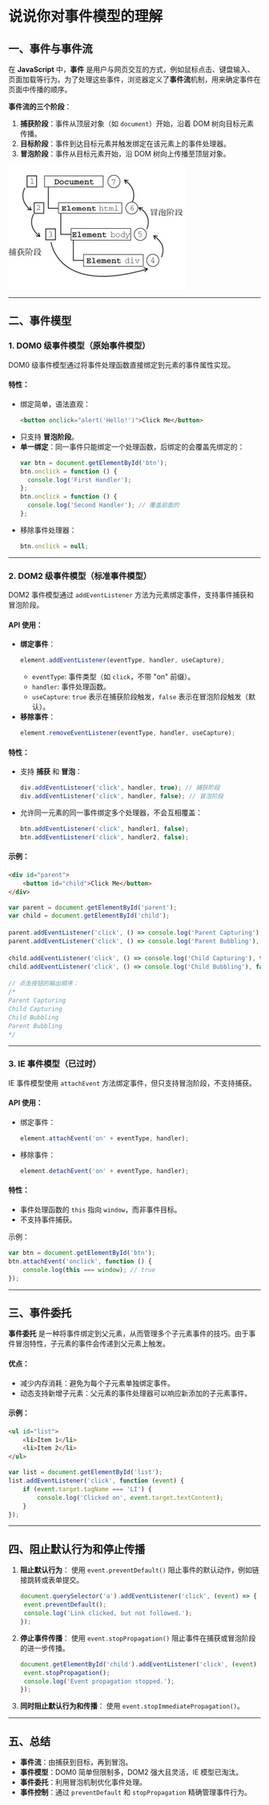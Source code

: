 # 说说你对事件模型的理解

## 一、事件与事件流

在 **JavaScript** 中，**事件** 是用户与网页交互的方式，例如鼠标点击、键盘输入、页面加载等行为。为了处理这些事件，浏览器定义了**事件流**机制，用来确定事件在页面中传播的顺序。

**事件流的三个阶段**：

1. **捕获阶段**：事件从顶层对象（如 `document`）开始，沿着 DOM 树向目标元素传播。
2. **目标阶段**：事件到达目标元素并触发绑定在该元素上的事件处理器。
3. **冒泡阶段**：事件从目标元素开始，沿 DOM 树向上传播至顶层对象。

![事件流](../../image/interview-js-36.png)

---

## 二、事件模型

### 1. DOM0 级事件模型（原始事件模型）

DOM0 级事件模型通过将事件处理函数直接绑定到元素的事件属性实现。

#### 特性：

- 绑定简单，语法直观：
  ```html
  <button onclick="alert('Hello!')">Click Me</button>
  ```
- 只支持 **冒泡阶段**。
- **单一绑定**：同一事件只能绑定一个处理函数，后绑定的会覆盖先绑定的：
  ```javascript
  var btn = document.getElementById('btn');
  btn.onclick = function () {
  	console.log('First Handler');
  };
  btn.onclick = function () {
  	console.log('Second Handler'); // 覆盖前面的
  };
  ```
- 移除事件处理器：
  ```javascript
  btn.onclick = null;
  ```

---

### 2. DOM2 级事件模型（标准事件模型）

DOM2 事件模型通过 `addEventListener` 方法为元素绑定事件，支持事件捕获和冒泡阶段。

#### API 使用：

- **绑定事件**：
  ```javascript
  element.addEventListener(eventType, handler, useCapture);
  ```
  - `eventType`: 事件类型（如 `click`，不带 "on" 前缀）。
  - `handler`: 事件处理函数。
  - `useCapture`: `true` 表示在捕获阶段触发，`false` 表示在冒泡阶段触发（默认）。
- **移除事件**：
  ```javascript
  element.removeEventListener(eventType, handler, useCapture);
  ```

#### 特性：

- 支持 **捕获** 和 **冒泡**：
  ```javascript
  div.addEventListener('click', handler, true); // 捕获阶段
  div.addEventListener('click', handler, false); // 冒泡阶段
  ```
- 允许同一元素的同一事件绑定多个处理器，不会互相覆盖：
  ```javascript
  btn.addEventListener('click', handler1, false);
  btn.addEventListener('click', handler2, false);
  ```

#### 示例：

```html
<div id="parent">
	<button id="child">Click Me</button>
</div>
```

```javascript
var parent = document.getElementById('parent');
var child = document.getElementById('child');

parent.addEventListener('click', () => console.log('Parent Capturing'), true);
parent.addEventListener('click', () => console.log('Parent Bubbling'), false);

child.addEventListener('click', () => console.log('Child Capturing'), true);
child.addEventListener('click', () => console.log('Child Bubbling'), false);

// 点击按钮的输出顺序：
/*
Parent Capturing
Child Capturing
Child Bubbling
Parent Bubbling
*/
```

---

### 3. IE 事件模型（已过时）

IE 事件模型使用 `attachEvent` 方法绑定事件，但只支持冒泡阶段，不支持捕获。

#### API 使用：

- 绑定事件：
  ```javascript
  element.attachEvent('on' + eventType, handler);
  ```
- 移除事件：
  ```javascript
  element.detachEvent('on' + eventType, handler);
  ```

#### 特性：

- 事件处理函数的 `this` 指向 `window`，而非事件目标。
- 不支持事件捕获。

示例：

```javascript
var btn = document.getElementById('btn');
btn.attachEvent('onclick', function () {
	console.log(this === window); // true
});
```

---

## 三、事件委托

**事件委托** 是一种将事件绑定到父元素，从而管理多个子元素事件的技巧。由于事件冒泡特性，子元素的事件会传递到父元素上触发。

#### 优点：

- 减少内存消耗：避免为每个子元素单独绑定事件。
- 动态支持新增子元素：父元素的事件处理器可以响应新添加的子元素事件。

#### 示例：

```html
<ul id="list">
	<li>Item 1</li>
	<li>Item 2</li>
</ul>
```

```javascript
var list = document.getElementById('list');
list.addEventListener('click', function (event) {
	if (event.target.tagName === 'LI') {
		console.log('Clicked on', event.target.textContent);
	}
});
```

---

## 四、阻止默认行为和停止传播

1. **阻止默认行为**：
   使用 `event.preventDefault()` 阻止事件的默认动作，例如链接跳转或表单提交。

   ```javascript
   document.querySelector('a').addEventListener('click', (event) => {
   	event.preventDefault();
   	console.log('Link clicked, but not followed.');
   });
   ```

2. **停止事件传播**：
   使用 `event.stopPropagation()` 阻止事件在捕获或冒泡阶段的进一步传播。

   ```javascript
   document.getElementById('child').addEventListener('click', (event) => {
   	event.stopPropagation();
   	console.log('Event propagation stopped.');
   });
   ```

3. **同时阻止默认行为和传播**：
   使用 `event.stopImmediatePropagation()`。

---

## 五、总结

- **事件流**：由捕获到目标，再到冒泡。
- **事件模型**：DOM0 简单但限制多，DOM2 强大且灵活，IE 模型已淘汰。
- **事件委托**：利用冒泡机制优化事件处理。
- **事件控制**：通过 `preventDefault` 和 `stopPropagation` 精确管理事件行为。
